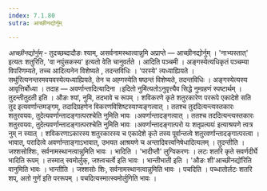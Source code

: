 ```yaml
---
index: 7.1.80
sutra: आच्छीनद्योर्नुम्

---
```

_आच्छीनद्योर्नुम्_ - तुदच्छब्दादौङः श्याम्, असर्वनामस्थात्वान्नुमि अप्राप्ते — आच्छीनद्योर्नुम् । 'नाभ्यस्तात्' इत्यतः शतुरिति, 'वा नपुंसकस्य' इत्यतो वेति चानुवर्तते । आदिति पञ्चमी । अङ्गस्येत्यधिकृतं पञ्चम्या विपरिणम्यते, तच्च आदित्यनेन विशेष्यते , तदन्तविधिः । 'परस्ये' त्यध्याह्यियते ।सथु॑रित्यनन्तरमवयवस्येत्यध्याह्यियते, तेन च अह्गस्येति षष्ठन्तं विशेष्यते, तदन्तविधिः । अङ्गस्येत्यस्य आवृत्तिर्बोध्या । तदाह — अवर्णान्तादित्यादिना ।इदितो नुमि॑त्यतोऽनुवृत्त्यैव सिद्धे नुम्ग्रहणं स्पष्टार्थम् । तुदन्तीतुदती इति । औङः श्यां, नुमि, तदभावे च रूपम् । शविकरणे कृते शतुरकारेण पररूपे एकादेशे सति तुद इत्यवर्णान्तमङ्गम्, तदादिग्रहणेन विकरणविशिष्टस्याप्यङ्गत्वात् । ततश्च तुददित्यन्त्यस्तकारः शतुरवयवः, तुदेत्यवर्णान्तादङ्गात्परश्चेति नुमिति भावः ।अवर्णान्तादङ्गत्वात् । ततश्च तददित्यन्त्यस्तकारः शतुरवयवः, तुदेत्यवर्णान्तादङ्गात्परश्चेति नुमिति भावः ।अवर्णान्तादङ्गात्परो यः शतृप्रत्ययः॑ इत्याश्रयणे त्वत्र नुम् न स्यात् । शविकरणाऽकारस्य शतुरकारस्य च एकादेशे कृते तस्य पूर्वान्तत्वे शतुरवर्णान्तादङ्गात्परत्वा ।भावात्, परादित्वे अवर्णान्ताङ्गाऽभावात्, उभयत आश्रयणे च अन्तादिवत्त्वनिषेधादित्यलम् । तुदन्तीति । जश्शसोश्शिः, सर्वनामस्थानत्वान्नुमिति भावः । भादिति । 'भादीप्तौ' लुग्विकरणः । लटः शतरि कृते सवर्णदीर्घे भादिति रूपम् । तस्मात् स्वमोर्लुक्, जश्त्वचर्त्वे इति भावः । भान्तीभाती इति । 'औङः शी'आच्छीनद्यो॑रिति वानुमिति भावः । भान्तीति । जश्शसोः शिः, सर्वनामस्थानत्वान्नुमिति भावः । पचदिति । पच्धातोर्लटः शतरि शप्, अतो गुणे॑ इति पररूपम् । पचदित्यस्मात्स्वमोर्लुगिति भावः ।